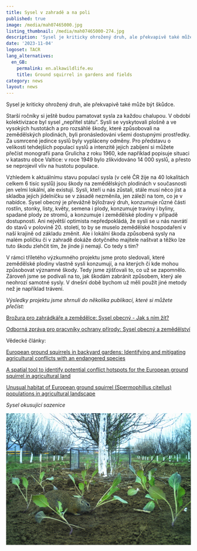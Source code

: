 ```yaml
---
title: Sysel v zahradě a na poli
published: true
image: /media/mah07465000.jpg
listing_thumbnail: /media/mah07465000-274.jpg
description: 'Sysel je kriticky ohrožený druh, ale překvapivě také může být škůdce. '
date: '2023-11-04'
logoset: TACR
lang_alternatives:
  en_GB:
    permalink: en.alkawildlife.eu
    title: Ground squirrel in gardens and fields
category: news
layout: news
---
```

Sysel je kriticky ohrožený druh, ale překvapivě také může být škůdce. 

Starší ročníky si ještě budou pamatovat sysla za každou chalupou. V období kolektivizace byl sysel „nepřítel státu“. Sysli se vyskytovali plošně a ve vysokých hustotách a pro rozsáhlé škody, které způsobovali na zemědělských plodinách, byli pronásledováni všemi dostupnými prostředky. Za usmrcené jedince syslů byly vypláceny odměny. Pro představu o velikosti tehdejších populací syslů a intenzitě jejich zabíjení si můžete přečíst monografii pana Grulicha z roku 1960, kde například popisuje situaci v katastru obce Valtice: v roce 1949 bylo zlikvidováno 14 000 syslů, a přesto se neprojevil vliv na hustotu populace. 

Vzhledem k aktuálnímu stavu populací sysla (v celé ČR žije na 40 lokalitách celkem 6 tisíc syslů) jsou škody na zemědělských plodinách v současnosti jen velmi lokální, ale existují. Sysli, kteří u nás zůstali, stále musí něco jíst a skladba jejich jídelníčku se v zásadě nezměnila, jen záleží na tom, co je v nabídce. Sysel obecný je převážně býložravý druh, konzumuje různé části rostlin, stonky, listy, květy, semena i plody, konzumuje traviny i byliny, spadané plody ze stromů, a konzumuje i zemědělské plodiny v případě dostupnosti. Ani největší optimista nepředpokládá, že sysli se u nás navrátí do stavů v polovině 20. století, to by se muselo zemědělské hospodaření v naší krajině od základu změnit. Ale i lokální škoda způsobená sysly na malém políčku či v zahradě dokáže dotyčného majitele naštvat a těžko lze tuto škodu zlehčit tím, že jinde ji nemají. Co tedy s tím?

V rámci tříletého výzkumného projektu jsme proto sledovali, které zemědělské plodiny vlastně sysli konzumují, a na kterých či kde mohou způsobovat významné škody. Tedy jsme zjišťovali to, co už se zapomnělo. Zároveň jsme se podívali na to, jak škodám zabránit způsobem, který ale neohrozí samotné sysly. V dnešní době bychom už měli použít jiné metody než je například trávení. 

_Výsledky projektu jsme shrnuli do několika publikací, které si můžete přečíst:_

[Brožura pro zahrádkáře a zemědělce: Sysel obecný - Jak s ním žít?](https://www.syslinavinici.cz/media/ALKA_brozura_SYSEL_tacr.pdf)

[Odborná zpráva pro pracvníky ochrany přírody: Sysel obecný a zemědělství ](https://www.syslinavinici.cz/media/Sysel_zemedelstvi_zprava_final_web.pdf)

Vědecké články:

[European ground squirrels in backyard gardens: Identifying and mitigating agricultural conflicts with an endangered species](https://museucienciesjournals.cat/abc/issue/46-2-2023-abc/european-ground-squirrels-in-backyard-gardens-identifying-and-mitigating-agricultural-conflicts-with-an-endangered-species)

[A spatial tool to identify potential conflict hotspots for the European ground squirrel in agricultural land](https://museucienciesjournals.cat/abc/issue/46-2-2023-abc/a-spatial-tool-to-identify-potential-conflict-hotspots-for-the-european-ground-squirrel-in-agricultural-land)

[Unusual habitat of European ground squirrel (Spermophillus citellus) populations in agricultural landscape](https://www.alkawildlife.eu/media/Thaya19_Polednikova_etal_fin.pdf)

_Sysel okusující sazenice_

![](/media/f52_00026.jpg)
